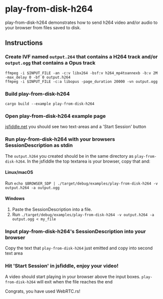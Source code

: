 # play-from-disk-h264
play-from-disk-h264 demonstrates how to send h264 video and/or audio to your browser from files saved to disk.

## Instructions
### Create IVF named `output.264` that contains a H264 track and/or `output.ogg` that contains a Opus track
```
ffmpeg -i $INPUT_FILE -an -c:v libx264 -bsf:v h264_mp4toannexb -b:v 2M -max_delay 0 -bf 0 output.h264
ffmpeg -i $INPUT_FILE -c:a libopus -page_duration 20000 -vn output.ogg
```

### Build play-from-disk-h264
```
cargo build --example play-from-disk-h264
```

### Open play-from-disk-h264 example page
[jsfiddle.net](https://jsfiddle.net/9s10amwL/) you should see two text-areas and a 'Start Session' button

### Run play-from-disk-h264 with your browsers SessionDescription as stdin
The `output.h264` you created should be in the same directory as `play-from-disk-h264`. In the jsfiddle the top textarea is your browser, copy that and:

#### Linux/macOS
Run `echo $BROWSER_SDP | ./target/debug/examples/play-from-disk-h264 -v output.h264 -a output.ogg`
#### Windows
1. Paste the SessionDescription into a file.
1. Run `./target/debug/examples/play-from-disk-h264 -v output.h264 -a output.ogg < my_file`

### Input play-from-disk-h264's SessionDescription into your browser
Copy the text that `play-from-disk-h264` just emitted and copy into second text area

### Hit 'Start Session' in jsfiddle, enjoy your video!
A video should start playing in your browser above the input boxes. `play-from-disk-h264` will exit when the file reaches the end

Congrats, you have used WebRTC.rs!
